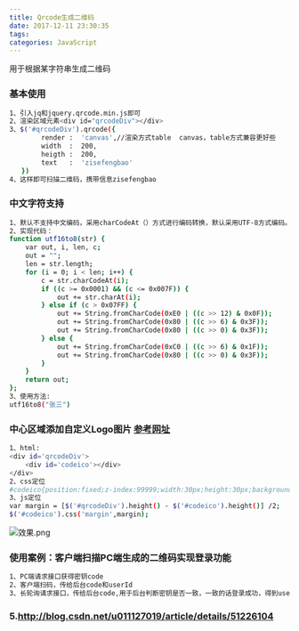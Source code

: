 ```yaml
---
title: Qrcode生成二维码
date: 2017-12-11 23:30:35
tags:
categories: JavaScript
---
```

 用于根据某字符串生成二维码
<!-- more -->
### 基本使用
``` bash
1、引入jq和jquery.qrcode.min.js即可
2、渲染区域元素<div id="qrcodeDiv"></div>
3、$('#qrcodeDiv').qrcode({
        render :  'canvas',//渲染方式table  canvas，table方式兼容更好些
        width  :  200,
        heigth :  200,
        text   :  'zisefengbao'
   })
4、这样即可扫描二维码，携带信息zisefengbao
```
### 中文字符支持
``` bash
1、默认不支持中文编码，采用charCodeAt（）方式进行编码转换，默认采用UTF-8方式编码。而中文一般采用UTF-16编码实现，会乱码。解决方法是在二维码编码钱转换UTF-8
2、实现代码：
function utf16to8(str) {
    var out, i, len, c;
    out = "";
    len = str.length;
    for (i = 0; i < len; i++) {
        c = str.charCodeAt(i);
        if ((c >= 0x0001) && (c <= 0x007F)) {
            out += str.charAt(i);
        } else if (c > 0x07FF) {
            out += String.fromCharCode(0xE0 | ((c >> 12) & 0x0F));
            out += String.fromCharCode(0x80 | ((c >> 6) & 0x3F));
            out += String.fromCharCode(0x80 | ((c >> 0) & 0x3F));
        } else {
            out += String.fromCharCode(0xC0 | ((c >> 6) & 0x1F));
            out += String.fromCharCode(0x80 | ((c >> 0) & 0x3F));
        }
    }
    return out;
};
3、使用方法:
utf16to8("张三")
```
### 中心区域添加自定义Logo图片   [参考网址](http://blog.csdn.net/gao36951/article/details/48975353)
``` bash
1、html:
<div id='qrcodeDiv'>
    <div id='codeico'></div>
</div>
2、css定位
#codeico{position:fixed;z-index:99999;width:30px;height:30px;background:url(weizhi.jpg) no-repeat 100%;
3、js定位
var margin = [$('#qrcodeDiv').height() - $('#codeico').height()] /2;
$('#codeico').css('margin',margin);
```

![效果.png](http://upload-images.jianshu.io/upload_images/3859151-1c2557ca65d9894a.png?imageMogr2/auto-orient/strip%7CimageView2/2/w/1240)
### 使用案例：客户端扫描PC端生成的二维码实现登录功能
``` bash
1、PC端请求接口获得密钥code
2、客户端扫码，传给后台code和userId
3、长轮询请求接口，传给后台code,用于后台判断密钥是否一致，一致的话登录成功，得到userId
```
### 5.http://blog.csdn.net/u011127019/article/details/51226104